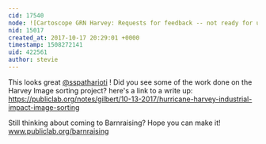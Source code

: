 ```yaml
---
cid: 17540
node: ![Cartoscope GRN Harvey: Requests for feedback -- not ready for use](../notes/sspatharioti/10-10-2017/cartoscope-grn-harvey-requests-for-feedback-not-ready-for-use)
nid: 15017
created_at: 2017-10-17 20:29:01 +0000
timestamp: 1508272141
uid: 422561
author: stevie
---
```


This looks great [@sspatharioti](/profile/sspatharioti) ! Did you see some of the work done on the Harvey Image sorting project? here's a link to a write up: https://publiclab.org/notes/gilbert/10-13-2017/hurricane-harvey-industrial-impact-image-sorting

Still thinking about coming to Barnraising? Hope you can make it! www.publiclab.org/barnraising